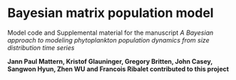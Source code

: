 # Bayesian matrix population model

Model code and Supplemental material for the manuscript *A Bayesian approach to modeling phytoplankton population dynamics from size distribution time series*


**Jann Paul Mattern, Kristof Glauninger, Gregory Britten, John Casey, Sangwon Hyun, Zhen WU and Francois Ribalet contributed to this project**

